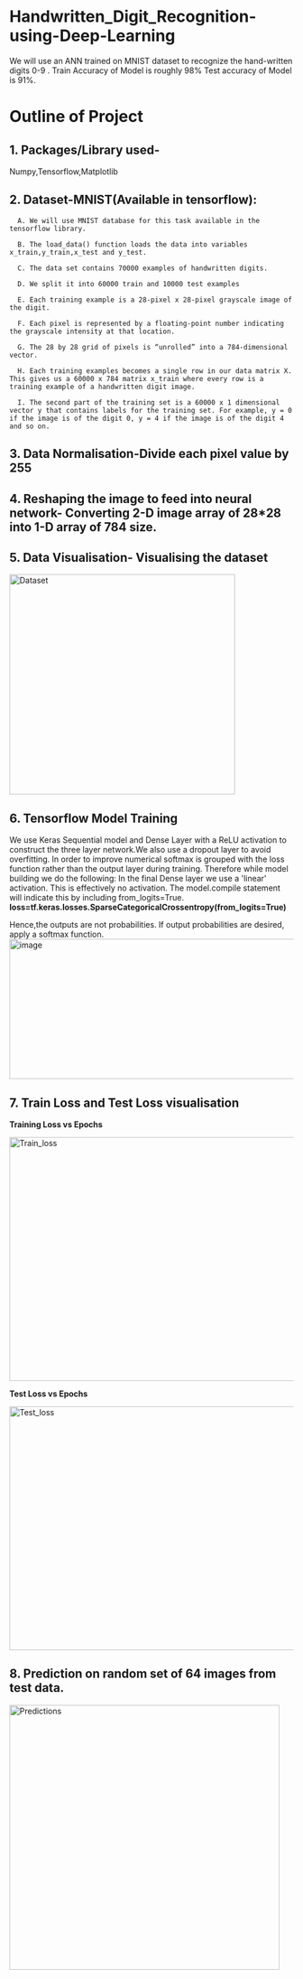 # Handwritten_Digit_Recognition-using-Deep-Learning
We will use an ANN trained on MNIST dataset to recognize the hand-written digits 0-9 .
Train Accuracy of Model is roughly 98% Test accuracy of Model is 91%.
# Outline of Project
## 1. Packages/Library used-
   Numpy,Tensorflow,Matplotlib
## 2. Dataset-MNIST(Available in tensorflow):
      A. We will use MNIST database for this task available in the tensorflow library.
      
      B. The load_data() function loads the data into variables x_train,y_train,x_test and y_test.
      
      C. The data set contains 70000 examples of handwritten digits.
      
      D. We split it into 60000 train and 10000 test examples
      
      E. Each training example is a 28-pixel x 28-pixel grayscale image of the digit.
      
      F. Each pixel is represented by a floating-point number indicating the grayscale intensity at that location.
      
      G. The 28 by 28 grid of pixels is “unrolled” into a 784-dimensional vector.
      
      H. Each training examples becomes a single row in our data matrix X. This gives us a 60000 x 784 matrix x_train where every row is a training example of a handwritten digit image.
      
      I. The second part of the training set is a 60000 x 1 dimensional vector y that contains labels for the training set. For example, y = 0 if the image is of the digit 0, y = 4 if the image is of the digit 4 and so on.
## 3. Data Normalisation-Divide each pixel value by 255
## 4. Reshaping the image to feed into neural network- Converting 2-D image array of 28*28 into 1-D array of 784 size.
## 5. Data Visualisation- Visualising the dataset
   <img width="400" height="390" alt="Dataset" src="https://github.com/user-attachments/assets/a6cba10e-81fd-4ad7-811a-3a241b5429a0" />
   
## 6. Tensorflow Model Training
   We use Keras Sequential model and Dense Layer with a ReLU activation to construct the three layer network.We also use a dropout layer to avoid overfitting.
   In order to improve numerical softmax is grouped with the loss function rather than the output layer during training. Therefore while model building we do the following:
   In the final Dense layer we use a 'linear' activation. This is effectively no activation.
   The model.compile statement will indicate this by including from_logits=True.
   **loss=tf.keras.losses.SparseCategoricalCrossentropy(from_logits=True)**
   
   Hence,the outputs are not probabilities. If output probabilities are desired, apply a softmax function.
   <img width="877" height="248" alt="image" src="https://github.com/user-attachments/assets/fd4747d8-a1f2-4a47-aa6e-d82abcf405dc" />

## 7. Train Loss and Test Loss visualisation
  **Training Loss vs Epochs**
   
  <img width="576" height="432" alt="Train_loss" src="https://github.com/user-attachments/assets/dbc39509-1485-44b7-b2d7-402315951720" />
    
  **Test Loss vs Epochs**
   
  <img width="576" height="432" alt="Test_loss" src="https://github.com/user-attachments/assets/4a154df3-6fa7-41f8-a252-b2d1a6412703" />
  
## 8. Prediction on random set of  64 images from test data.

  <img width="479" height="469" alt="Predictions" src="https://github.com/user-attachments/assets/717f01cf-ae65-4b93-9a03-b8ee42159f9d" />



